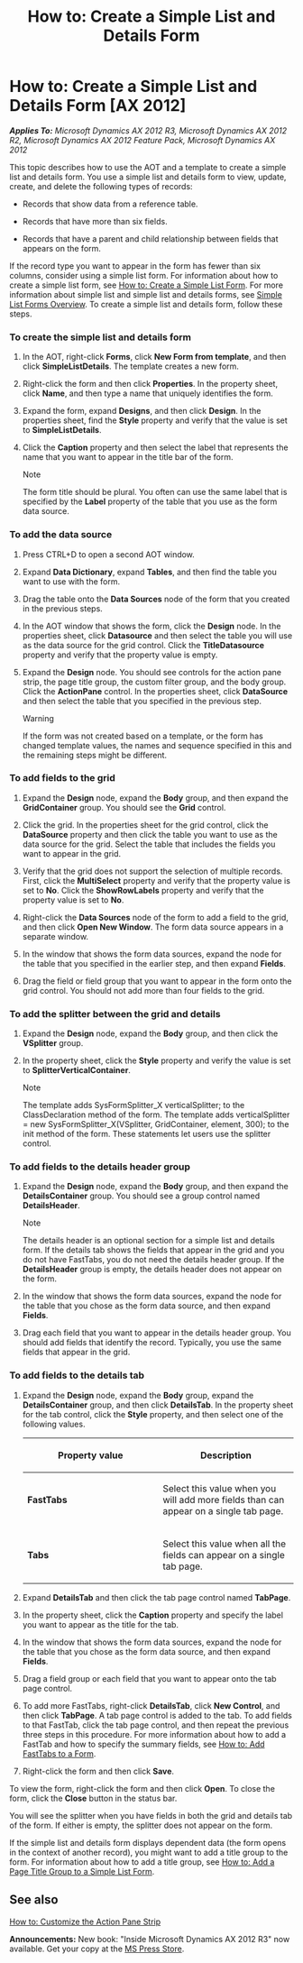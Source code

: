 ﻿---
title: 'How to: Create a Simple List and Details Form'
TOCTitle: 'How to: Create a Simple List and Details Form'
ms:assetid: 80b41cc3-65f2-459e-8f0d-708d877b5d47
ms:mtpsurl: https://msdn.microsoft.com/en-us/library/Hh538483(v=AX.60)
ms:contentKeyID: 39508916
ms.date: 05/18/2015
mtps_version: v=AX.60
---

# How to: Create a Simple List and Details Form [AX 2012]


_**Applies To:** Microsoft Dynamics AX 2012 R3, Microsoft Dynamics AX 2012 R2, Microsoft Dynamics AX 2012 Feature Pack, Microsoft Dynamics AX 2012_

This topic describes how to use the AOT and a template to create a simple list and details form. You use a simple list and details form to view, update, create, and delete the following types of records:

  - Records that show data from a reference table.

  - Records that have more than six fields.

  - Records that have a parent and child relationship between fields that appears on the form.

If the record type you want to appear in the form has fewer than six columns, consider using a simple list form. For information about how to create a simple list form, see [How to: Create a Simple List Form](how-to-create-a-simple-list-form.md). For more information about simple list and simple list and details forms, see [Simple List Forms Overview](simple-list-forms-overview.md). To create a simple list and details form, follow these steps.

### To create the simple list and details form

1.  In the AOT, right-click **Forms**, click **New Form from template**, and then click **SimpleListDetails**. The template creates a new form.

2.  Right-click the form and then click **Properties**. In the property sheet, click **Name**, and then type a name that uniquely identifies the form.

3.  Expand the form, expand **Designs**, and then click **Design**. In the properties sheet, find the **Style** property and verify that the value is set to **SimpleListDetails**.

4.  Click the **Caption** property and then select the label that represents the name that you want to appear in the title bar of the form.
    

    > [!NOTE]
    > <P>The form title should be plural. You often can use the same label that is specified by the <STRONG>Label</STRONG> property of the table that you use as the form data source.</P>



### To add the data source

1.  Press CTRL+D to open a second AOT window.

2.  Expand **Data Dictionary**, expand **Tables**, and then find the table you want to use with the form.

3.  Drag the table onto the **Data Sources** node of the form that you created in the previous steps.

4.  In the AOT window that shows the form, click the **Design** node. In the properties sheet, click **Datasource** and then select the table you will use as the data source for the grid control. Click the **TitleDatasource** property and verify that the property value is empty.

5.  Expand the **Design** node. You should see controls for the action pane strip, the page title group, the custom filter group, and the body group. Click the **ActionPane** control. In the properties sheet, click **DataSource** and then select the table that you specified in the previous step.
    

    > [!WARNING]
    > <P>If the form was not created based on a template, or the form has changed template values, the names and sequence specified in this and the remaining steps might be different.</P>



### To add fields to the grid

1.  Expand the **Design** node, expand the **Body** group, and then expand the **GridContainer** group. You should see the **Grid** control.

2.  Click the grid. In the properties sheet for the grid control, click the **DataSource** property and then click the table you want to use as the data source for the grid. Select the table that includes the fields you want to appear in the grid.

3.  Verify that the grid does not support the selection of multiple records. First, click the **MultiSelect** property and verify that the property value is set to **No**. Click the **ShowRowLabels** property and verify that the property value is set to **No**.

4.  Right-click the **Data Sources** node of the form to add a field to the grid, and then click **Open New Window**. The form data source appears in a separate window.

5.  In the window that shows the form data sources, expand the node for the table that you specified in the earlier step, and then expand **Fields**.

6.  Drag the field or field group that you want to appear in the form onto the grid control. You should not add more than four fields to the grid.

### To add the splitter between the grid and details

1.  Expand the **Design** node, expand the **Body** group, and then click the **VSplitter** group.

2.  In the property sheet, click the **Style** property and verify the value is set to **SplitterVerticalContainer**.
    

    > [!NOTE]
    > <P>The template adds SysFormSplitter_X verticalSplitter; to the ClassDeclaration method of the form. The template adds verticalSplitter = new SysFormSplitter_X(VSplitter, GridContainer, element, 300); to the init method of the form. These statements let users use the splitter control.</P>



### To add fields to the details header group

1.  Expand the **Design** node, expand the **Body** group, and then expand the **DetailsContainer** group. You should see a group control named **DetailsHeader**.
    

    > [!NOTE]
    > <P>The details header is an optional section for a simple list and details form. If the details tab shows the fields that appear in the grid and you do not have FastTabs, you do not need the details header group. If the <STRONG>DetailsHeader</STRONG> group is empty, the details header does not appear on the form.</P>



2.  In the window that shows the form data sources, expand the node for the table that you chose as the form data source, and then expand **Fields**.

3.  Drag each field that you want to appear in the details header group. You should add fields that identify the record. Typically, you use the same fields that appear in the grid.

### To add fields to the details tab

1.  Expand the **Design** node, expand the **Body** group, expand the **DetailsContainer** group, and then click **DetailsTab**. In the property sheet for the tab control, click the **Style** property, and then select one of the following values.
    
    <table>
    <colgroup>
    <col style="width: 50%" />
    <col style="width: 50%" />
    </colgroup>
    <thead>
    <tr class="header">
    <th><p>Property value</p></th>
    <th><p>Description</p></th>
    </tr>
    </thead>
    <tbody>
    <tr class="odd">
    <td><p><strong>FastTabs</strong></p></td>
    <td><p>Select this value when you will add more fields than can appear on a single tab page.</p></td>
    </tr>
    <tr class="even">
    <td><p><strong>Tabs</strong></p></td>
    <td><p>Select this value when all the fields can appear on a single tab page.</p></td>
    </tr>
    </tbody>
    </table>


2.  Expand **DetailsTab** and then click the tab page control named **TabPage**.

3.  In the property sheet, click the **Caption** property and specify the label you want to appear as the title for the tab.

4.  In the window that shows the form data sources, expand the node for the table that you chose as the form data source, and then expand **Fields**.

5.  Drag a field group or each field that you want to appear onto the tab page control.

6.  To add more FastTabs, right-click **DetailsTab**, click **New Control**, and then click **TabPage**. A tab page control is added to the tab. To add fields to that FastTab, click the tab page control, and then repeat the previous three steps in this procedure. For more information about how to add a FastTab and how to specify the summary fields, see [How to: Add FastTabs to a Form](how-to-add-fasttabs-to-a-form.md).

7.  Right-click the form and then click **Save**.

To view the form, right-click the form and then click **Open**. To close the form, click the **Close** button in the status bar.

You will see the splitter when you have fields in both the grid and details tab of the form. If either is empty, the splitter does not appear on the form.

If the simple list and details form displays dependent data (the form opens in the context of another record), you might want to add a title group to the form. For information about how to add a title group, see [How to: Add a Page Title Group to a Simple List Form](how-to-add-a-page-title-group-to-a-simple-list-form.md).

## See also

[How to: Customize the Action Pane Strip](how-to-customize-the-action-pane-strip.md)

  
**Announcements:** New book: "Inside Microsoft Dynamics AX 2012 R3" now available. Get your copy at the [MS Press Store](https://www.microsoftpressstore.com/store/inside-microsoft-dynamics-ax-2012-r3-9780735685109).


